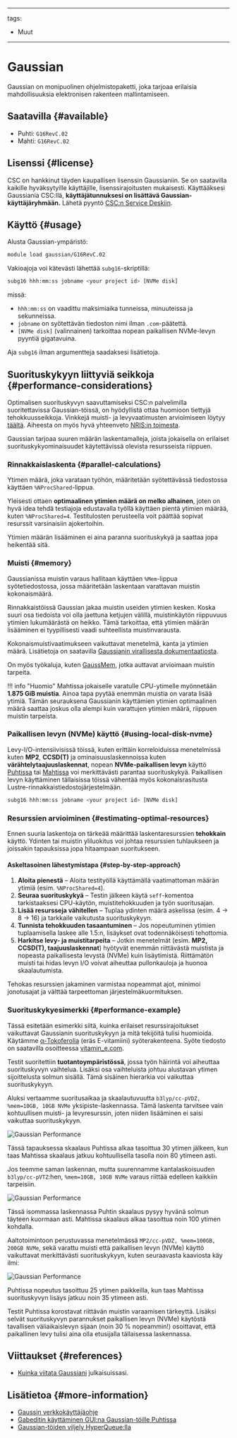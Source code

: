 
---
tags:
  - Muut
---

# Gaussian

Gaussian on monipuolinen ohjelmistopaketti, joka tarjoaa erilaisia mahdollisuuksia elektronisen rakenteen mallintamiseen.

## Saatavilla {#available}

- Puhti: `G16RevC.02`
- Mahti: `G16RevC.02`

## Lisenssi {#license}

CSC on hankkinut täyden kaupallisen lisenssin Gaussianiin. Se on saatavilla kaikille hyväksytyille käyttäjille, lisenssirajoitusten mukaisesti. Käyttääksesi Gaussiania CSC:llä, **käyttäjätunnuksesi on lisättävä Gaussian-käyttäjäryhmään.** Lähetä pyyntö [CSC:n Service Deskiin](../support/contact.md).

## Käyttö {#usage}

Alusta Gaussian-ympäristö:

```bash
module load gaussian/G16RevC.02
```

Vakioajoja voi kätevästi lähettää `subg16`-skriptillä:

```bash
subg16 hhh:mm:ss jobname <your project id> [NVMe disk]
```

missä:

- `hhh:mm:ss` on vaadittu maksimiaika tunneissa, minuuteissa ja sekunneissa.
- `jobname` on syötettävän tiedoston nimi ilman `.com`-päätettä.
- `[NVMe disk]` (valinnainen) tarkoittaa nopean paikallisen NVMe-levyn pyyntiä gigatavuina.

Aja `subg16` ilman argumentteja saadaksesi lisätietoja.

## Suorituskykyyn liittyviä seikkoja {#performance-considerations}

Optimalisen suorituskyvyn saavuttamiseksi CSC:n palvelimilla suoritettavissa Gaussian-töissä, on hyödyllistä ottaa huomioon tiettyjä tehokkuusseikkoja. Vinkkejä muisti- ja levyvaatimusten arvioimiseen löytyy [täältä](http://gaussian.com/running/?tabid=3). Aiheesta on myös hyvä yhteenveto [NRIS:in toimesta](https://documentation.sigma2.no/software/application_guides/gaussian/gaussian_tuning.html).

Gaussian tarjoaa suuren määrän laskentamalleja, joista jokaisella on erilaiset suorituskykyominaisuudet käytettävissä olevista resursseista riippuen.

### Rinnakkaislaskenta {#parallel-calculations}

Ytimen määrä, joka varataan työhön, määritetään syötettävässä tiedostossa käyttäen `%NProcShared`-lippua.

Yleisesti ottaen **optimaalinen ytimien määrä on melko alhainen**, joten on hyvä idea tehdä testiajoja edustavalla työllä käyttäen pientä ytimien määrää, kuten `%NProcShared=4`. Testitulosten perusteella voit päättää sopivat resurssit varsinaisiin ajokertoihin.

Ytimien määrän lisääminen ei aina paranna suorituskykyä ja saattaa jopa heikentää sitä.

### Muisti {#memory}

Gaussianissa muistin varaus hallitaan käyttäen `%Mem`-lippua syötetiedostossa, jossa määritetään laskentaan varattavan muistin kokonaismäärä.

Rinnakkaistöissä Gaussian jakaa muistin useiden ytimien kesken. Koska suuri osa tiedoista voi olla jaettuna ketjujen välillä, muistinkäytön riippuvuus ytimien lukumäärästä on heikko. Tämä tarkoittaa, että ytimien määrän lisääminen ei tyypillisesti vaadi suhteellista muistinvarausta.

Kokonaismuistivaatimukseen vaikuttavat menetelmä, kanta ja ytimien määrä. Lisätietoja on saatavilla [Gaussianin virallisesta dokumentaatiosta](https://gaussian.com/techsupport/).

On myös työkaluja, kuten [GaussMem](https://massimiliano-arca.itch.io/gaussmem), jotka auttavat arvioimaan muistin tarpeita.

!!! info "Huomio"
    Mahtissa jokaiselle varatulle CPU-ytimelle myönnetään **1.875 GiB muistia**. Ainoa tapa pyytää enemmän muistia on varata lisää ytimiä. Tämän seurauksena Gaussianin käyttämien ytimien optimaalinen määrä saattaa joskus olla alempi kuin varattujen ytimien määrä, riippuen muistin tarpeista.

### Paikallisen levyn (NVMe) käyttö {#using-local-disk-nvme}

Levy-I/O-intensiivisissä töissä, kuten erittäin korreloiduissa menetelmissä kuten **MP2**, **CCSD(T)** ja ominaisuuslaskennoissa kuten **värähtelytaajuuslaskennat**, nopean **NVMe-paikallisen levyn** käyttö [Puhtissa](../computing/running/creating-job-scripts-puhti.md#local-storage) tai [Mahtissa](../computing/running/creating-job-scripts-mahti.md#local-storage) voi merkittävästi parantaa suorituskykyä. Paikallisen levyn käyttäminen tällaisissa töissä vähentää myös kokonaisrasitusta Lustre-rinnakkaistiedostojärjestelmään.

```bash
subg16 hhh:mm:ss jobname <your project id> [NVMe disk]
```

### Resurssien arvioiminen {#estimating-optimal-resources}

Ennen suuria laskentoja on tärkeää määrittää laskentaresurssien **tehokkain** käyttö. Ydinten tai muistin yliluokitus voi johtaa resurssien tuhlaukseen ja joissakin tapauksissa jopa hitaampaan suoritukseen.

#### **Askeltasoinen lähestymistapa** {#step-by-step-approach}

1. **Aloita pienestä** – Aloita testityöllä käyttämällä vaatimattoman määrän ytimiä (esim. `%NProcShared=4`).
2. **Seuraa suorituskykyä** – Testin jälkeen käytä `seff`-komentoa tarkistaaksesi CPU-käytön, muistitehokkuuden ja työn suoritusajan.
3. **Lisää resursseja vähitellen** – Tuplaa ydinten määrä askelissa (esim. 4 → 8 → 16) ja tarkkaile vaikutusta suorituskykyyn.
4. **Tunnista tehokkuuden tasaantuminen** – Jos nopeutuminen ytimien tuplaamisella laskee alle 1.5:n, lisäykset ovat todennäköisesti tehottomia.
5. **Harkitse levy- ja muistitarpeita** – Jotkin menetelmät (esim. **MP2, CCSD(T), taajuuslaskennat**) hyötyvät enemmän riittävästä muistista ja nopeasta paikallisesta levystä (NVMe) kuin lisäytimistä. Riittämätön muisti tai hidas levyn I/O voivat aiheuttaa pullonkauloja ja huonoa skaalautumista.

Tehokas resurssien jakaminen varmistaa nopeammat ajot, minimoi jonotusajat ja välttää tarpeettoman järjestelmäkuormituksen.

### Suorituskykyesimerkki {#performance-example}

Tässä esitetään esimerkki siitä, kuinka erilaiset resurssirajoitukset vaikuttavat Gaussianin suorituskykyyn ja mitä tekijöitä tulisi huomioida. Käytämme [α-Tokoferolia](https://en.wikipedia.org/wiki/%CE%91-Tocopherol) (eräs E-vitamiini) syöterakenteena. Syöte tiedosto on saatavilla osoitteessa [vitamin_e.com](https://a3s.fi/gaussian/vitamin_e.com).

Testit suoritettiin **tuotantoympäristössä**, jossa työn häirintä voi aiheuttaa suorituskyvyn vaihtelua. Lisäksi osa vaihteluista johtuu alustavan ytimen sijoittelusta solmun sisällä. Tämä sisäinen hierarkia voi vaikuttaa suorituskykyyn.

Aluksi vertaamme suoritusaikaa ja skaalautuvuutta `b3lyp/cc-pVDZ, %mem=10GB, 10GB NVMe` yksipiste-laskennassa. Tämä laskenta tarvitsee vain kohtuullisen muisti- ja levyresurssin, joten niiden lisääminen ei saisi vaikuttaa suorituskykyyn.

![Gaussian Performance](../img/g16_perf_1.png)

Tässä tapauksessa skaalaus Puhtissa alkaa tasoittua 30 ytimen jälkeen, kun taas Mahtissa skaalaus jatkuu kohtuullisella tasolla noin 80 ytimeen asti.

Jos teemme saman laskennan, mutta suurennamme kantalaskoisuuden `b3lyp/cc-pVTZ`:hen, `%mem=10GB, 10GB NVMe` varaus riittää edelleen kaikkiin tarpeisiin.

![Gaussian Performance](../img/g16_perf_2.png)

Tässä isommassa laskennassa Puhtin skaalaus pysyy hyvänä solmun täyteen  kuormaan asti. Mahtissa skaalaus alkaa tasoittua noin 100 ytimen kohdalla.

Aaltotoimintoon perustuvassa menetelmässä `MP2/cc-pVDZ, %mem=100GB, 200GB NVMe`, sekä varattu muisti että paikallisen levyn (NVMe) käyttö vaikuttavat merkittävästi suorituskykyyn, kuten seuraavasta kaaviosta käy ilmi:

![Gaussian Performance](../img/g16_perf_3.png)

Puhtissa nopeutus tasoittuu 25 ytimen paikkeilla, kun taas Mahtissa suorituskyvyn lisäys jatkuu noin 35 ytimeen asti.

Testit Puhtissa korostavat riittävän muistin varaamisen tärkeyttä. Lisäksi selvät suorituskyvyn parannukset paikallisen levyn (NVMe) käytöstä tavallisen väliaikaislevyn sijaan (noin 30 % nopeammin!) osoittavat, että paikallinen levy tulisi aina olla etusijalla tällaisessa laskennassa.

## Viittaukset {#references}

- [Kuinka viitata Gaussiani](http://gaussian.com/citation_b01/) julkaisuissasi.

## Lisätietoa {#more-information}

- [Gaussin verkkokäyttäjäohje](http://gaussian.com/man/)
- [Gabeditin käyttäminen GUI:na Gaussian-töille Puhtissa](../support/tutorials/gabedit_gaussian.md)
- [Gaussian-töiden viljely HyperQueue:lla](https://csc-aining.github.io/csc-env-eff/hands-on/throughput/gaussian_hq.html)
